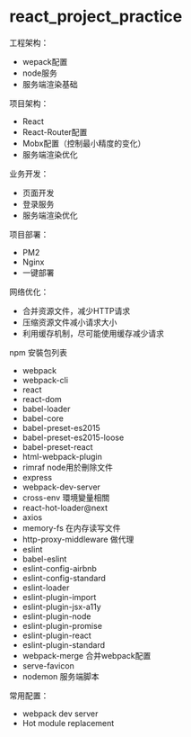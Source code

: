 # react_project_practice

工程架构：

* wepack配置
* node服务
* 服务端渲染基础

项目架构：

* React
* React-Router配置
* Mobx配置（控制最小精度的变化）
* 服务端渲染优化

业务开发：

* 页面开发
* 登录服务
* 服务端渲染优化

项目部署：

* PM2
* Nginx
* 一键部署

网络优化：

* 合并资源文件，减少HTTP请求
* 压缩资源文件减小请求大小
* 利用缓存机制，尽可能使用缓存减少请求


npm 安裝包列表

* webpack
* webpack-cli
* react
* react-dom
* babel-loader
* babel-core
* babel-preset-es2015
* babel-preset-es2015-loose
* babel-preset-react
* html-webpack-plugin
* rimraf node用於刪除文件
* express
* webpack-dev-server
* cross-env 環境變量相關
* react-hot-loader@next
* axios
* memory-fs 在内存读写文件
* http-proxy-middleware 做代理
* eslint
* babel-eslint
* eslint-config-airbnb
* eslint-config-standard
* eslint-loader
* eslint-plugin-import
* eslint-plugin-jsx-a11y
* eslint-plugin-node
* eslint-plugin-promise
* eslint-plugin-react
* eslint-plugin-standard
* webpack-merge 合并webpack配置
* serve-favicon
* nodemon 服务端脚本

常用配置：

* webpack dev server
* Hot module replacement

